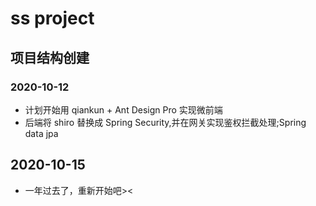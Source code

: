 # ss project

## 项目结构创建

### 2020-10-12
+ 计划开始用 qiankun + Ant Design Pro 实现微前端
+ 后端将 shiro 替换成 Spring Security,并在网关实现鉴权拦截处理;Spring data jpa

## 2020-10-15
+ 一年过去了，重新开始吧><